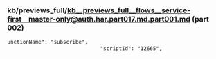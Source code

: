 ### kb/previews_full/kb__previews_full__flows__service-first__master-only@auth.har.part017.md.part001.md (part 002)

```md
unctionName": "subscribe",
                              "scriptId": "12665",
               
```

```
